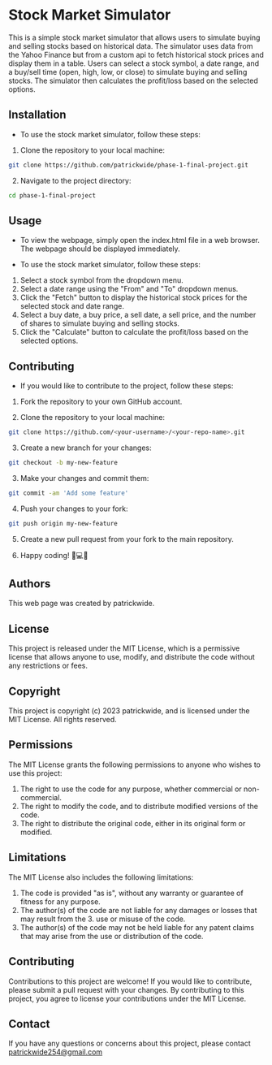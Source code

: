 # Stock Market Simulator

This is a simple stock market simulator that allows users to simulate buying and selling stocks based on historical data. The simulator uses data from the Yahoo Finance but from a custom api to fetch historical stock prices and display them in a table. Users can select a stock symbol, a date range, and a buy/sell time (open, high, low, or close) to simulate buying and selling stocks. The simulator then calculates the profit/loss based on the selected options.

## Installation

- To use the stock market simulator, follow these steps:

1. Clone the repository to your local machine:

``` bash
git clone https://github.com/patrickwide/phase-1-final-project.git
```

2. Navigate to the project directory:

``` bash
cd phase-1-final-project
```

## Usage

- To view the webpage, simply open the index.html file in a web browser. The webpage should be displayed immediately.

- To use the stock market simulator, follow these steps:

1. Select a stock symbol from the dropdown menu.
2. Select a date range using the "From" and "To" dropdown menus.
3. Click the "Fetch" button to display the historical stock prices for the selected stock and date range.
4. Select a buy date, a buy price, a sell date, a sell price, and the number of shares to simulate buying and selling stocks.
5. Click the "Calculate" button to calculate the profit/loss based on the selected options.

## Contributing

- If you would like to contribute to the project, follow these steps:

1. Fork the repository to your own GitHub account.

2. Clone the repository to your local machine:

``` bash
git clone https://github.com/<your-username>/<your-repo-name>.git
```

3. Create a new branch for your changes:

```bash
git checkout -b my-new-feature
```

3. Make your changes and commit them:

```bash
git commit -am 'Add some feature'
```

4. Push your changes to your fork:

```bash
git push origin my-new-feature
```

5. Create a new pull request from your fork to the main repository.

6. Happy coding! 🚀💻🎉

## Authors

This web page was created by patrickwide.

## License

This project is released under the MIT License, which is a permissive license that allows anyone to use, modify, and distribute the code without any restrictions or fees.

## Copyright

This project is copyright (c) 2023 patrickwide, and is licensed under the MIT License. All rights reserved.

## Permissions

The MIT License grants the following permissions to anyone who wishes to use this project:

1. The right to use the code for any purpose, whether commercial or non-commercial.
2. The right to modify the code, and to distribute modified versions of the code.
3. The right to distribute the original code, either in its original form or modified.

## Limitations

The MIT License also includes the following limitations:

1. The code is provided "as is", without any warranty or guarantee of fitness for any purpose.
2. The author(s) of the code are not liable for any damages or losses that may result from the 3. use or misuse of the code.
4. The author(s) of the code may not be held liable for any patent claims that may arise from the use or distribution of the code.

## Contributing

Contributions to this project are welcome! If you would like to contribute, please submit a pull request with your changes. By contributing to this project, you agree to license your contributions under the MIT License.

## Contact

If you have any questions or concerns about this project, please contact patrickwide254@gmail.com
